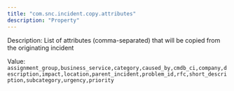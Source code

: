 ```yaml
---
title: "com.snc.incident.copy.attributes"
description: "Property"
---
```


Description: List of attributes (comma-separated) that will be copied from the originating incident

Value: `assignment_group,business_service,category,caused_by,cmdb_ci,company,description,impact,location,parent_incident,problem_id,rfc,short_description,subcategory,urgency,priority`